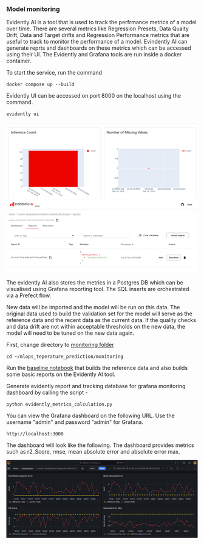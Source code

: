 ### Model monitoring

Evidently AI is a tool that is used to track the perfrmance metrics of a model over time. There are several metrics like Regression Presets, Data Quaity Drift, Data and Target drifts and Regression Performance metrics that are useful to track to monitor the performance of a model. Evindently AI can generate reprts and dashboards on these metrics which can be accessed using their UI. The Evidently and Grafana tools are run inside a docker container.

To start the service, run the command
```
docker compose up --build
```
Evidently UI can be accessed on port 8000 on the localhost using the command.

```
evidently ui
```
![Rep1](../images/Evidently_Dashboard.png)  
![Rep2](../images/Evidently_Reports.png)  


The evidently AI also stores the metrics in a Postgres DB which can  be visualised using Grafana reporting tool. The SQL inserts are orchestrated via a Prefect flow.

New data will be imported and the model will be run on this data. The original data used to build the validation set for the model will serve as the reference data and the recent data as the current data. If the quality checks and data drift are not within acceptable thresholds on the new data, the model will need to be tuned on the new data again.


First, change directory to [monitoring folder](../monitoring)
```
cd ~/mlops_teperature_prediction/monitoring
```

Run the [baseline notebook](../monitoring/baseline_temperature_data.ipynb) that builds the reference data and also builds some basic reports on the Evidently AI tool.

Generate evidently report and tracking database for grafana monitoring dashboard by calling the script - 
```
python evidently_metrics_calculation.py
```

You can view the Grafana dashboard on the following URL. Use the username "admin" and password "admin" for Grafana.
```
http://localhost:3000
```

The dashboard will look like the following. The dashboard provides metrics such as r2_Score, rmse, mean absolute error and absolute error max.

![Grafana](../images/Grafana_Metrics_Dashboard.png)


